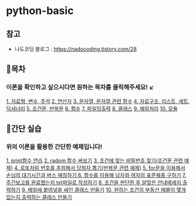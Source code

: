 # python-basic

## 참고
- 나도코딩 블로그 : https://nadocoding.tistory.com/28


## 🎀목차

### 이론을 확인하고 싶으시다면 원하는 목차를 클릭해주세요! ↙

[1. 자료형, 변수, 주석](https://github.com/Hyewon0920/python-basic/blob/main/python_basic/2.%20%EC%9E%90%EB%A3%8C%ED%98%95%2C%20%EB%B3%80%EC%88%98%2C%20%EC%A3%BC%EC%84%9D.txt)
[2. 연산자](https://github.com/Hyewon0920/python-basic/blob/main/python_basic/3.%20%EC%97%B0%EC%82%B0%EC%9E%90.txt)
[3. 문자열, 문자열 관련 함수](https://github.com/Hyewon0920/python-basic/blob/main/python_basic/4.%20%EB%AC%B8%EC%9E%90%EC%97%B4.txt)
[4. 자료구조, 리스트, 세트, 딕셔너리](https://github.com/Hyewon0920/python-basic/blob/main/python_basic/5.%20%EC%9E%90%EB%A3%8C%EA%B5%AC%EC%A1%B0%2C%20%EB%A6%AC%EC%8A%A4%ED%8A%B8%2C%20%EC%84%B8%ED%8A%B8%2C%20%EB%94%95%EC%85%94%EB%84%88%EB%A6%AC.txt)
[5. 조건문, 반복문](https://github.com/Hyewon0920/python-basic/blob/main/python_basic/6.%20%EC%A1%B0%EA%B1%B4%EB%AC%B8%2C%20%EB%B0%98%EB%B3%B5%EB%AC%B8.txt)
[6. 함수](https://github.com/Hyewon0920/python-basic/blob/main/python_basic/7.%20%ED%95%A8%EC%88%98.txt)
[7. 파일입출력](https://github.com/Hyewon0920/python-basic/blob/main/python_basic/8.%20%ED%8C%8C%EC%9D%BC%EC%9E%85%EC%B6%9C%EB%A0%A5.txt)
[8. 클래스](https://github.com/Hyewon0920/python-basic/blob/main/python_basic/9.%20%ED%81%B4%EB%9E%98%EC%8A%A4.txt)
[9. 예외처리](https://github.com/Hyewon0920/python-basic/blob/main/python_basic/_10.%20%EC%98%88%EC%99%B8%EC%B2%98%EB%A6%AC.txt)
[10. 모듈](https://github.com/Hyewon0920/python-basic/blob/main/python_basic/_11.%20%EB%AA%A8%EB%93%88.txt)

## 🎀간단 실습

### 위의 이론을 활용한 간단한 예제입니다!

[1. print함수 연습](https://github.com/Hyewon0920/python-basic/blob/main/python_basic/2.%20%EC%A0%95%EB%A6%AC%EA%B3%BC%EC%A0%9C_print%ED%95%A8%EC%88%98%20%EC%97%B0%EC%8A%B5)
[2. radom 함수 써보기]()
[3. 조건에 맞는 비밀번호 찾기(조건문 관련 예제)](https://github.com/Hyewon0920/python-basic/blob/main/python_basic/3.%20%EC%A0%95%EB%A6%AC%EA%B3%BC%EC%A0%9C_random)
[4. 로또처럼 번호를 추첨해서 당첨자 뽑기(반복문 관련 예제)](https://github.com/Hyewon0920/python-basic/blob/main/python_basic/4.%20%EC%A1%B0%EA%B1%B4%EC%97%90%20%EB%A7%9E%EB%8A%94%20password%EC%B0%BE%EA%B8%B0)
[5. for문을 이용해서 손님의 대기시간과 버스 매칭하기 ](https://github.com/Hyewon0920/python-basic/blob/main/python_basic/5.%20%EC%BB%A4%ED%94%BC%20%EB%8B%B9%EC%B2%A8%EC%9E%90%20%EC%B6%94%EC%B2%A8)
[6. 함수를 이용해 남자와 여자의 표준체중 구하기](https://github.com/Hyewon0920/python-basic/blob/main/python_basic/6.%20%EB%B2%84%EC%8A%A4%EC%99%80%20%EC%86%90%EB%8B%98%20%EB%A7%A4%EC%B9%AD)
[7. 주간보고를 완료했는지 txt파일로 작성하기](https://github.com/Hyewon0920/python-basic/blob/main/python_basic/8.%20%EC%A3%BC%EA%B0%84%EB%B3%B4%EA%B3%A0%20%EC%99%84%EB%A3%8C%ED%96%88%EB%8A%94%EC%A7%80%20txt%ED%8C%8C%EC%9D%BC%20%EB%A7%8C%EB%93%A4%EA%B8%B0)
[8. 조건을 판단한 후 알맞은 안내메세지 출력하기](https://github.com/Hyewon0920/python-basic/blob/main/python_basic/_10.%20%EC%83%81%ED%99%A9%EB%B3%84%20%EC%95%88%EB%82%B4%20%ED%82%A4%EC%98%A4%EC%8A%A4%ED%81%AC%20%ED%81%B4%EB%9E%98%EC%8A%A4%20%EB%A7%8C%EB%93%A4%EA%B8%B0)
[9. 메일에 붙여넣을 싸인 클래스 만들기](https://github.com/Hyewon0920/python-basic/blob/main/python_basic/_11.%20sign%20%EB%A7%8C%EB%93%A4%EA%B8%B0%20.py)
[10. 원하는 조건의 부동산 매물이 몇개 있는지 출력하는 클래스 만들기](https://github.com/Hyewon0920/python-basic/blob/main/python_basic/9.%20%EB%A7%A4%EB%AC%BC%20%EB%A6%AC%EC%8A%A4%ED%8A%B8%EB%A5%BC%20%EC%B6%94%EA%B0%80%ED%95%A0%20%EC%88%98%20%EC%9E%88%EB%8A%94%20%ED%81%B4%EB%9E%98%EC%8A%A4%20%EB%A7%8C%EB%93%A4%EA%B8%B0)
